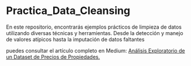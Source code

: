 # Practica_Data_Cleansing
En este repositorio, encontrarás ejemplos prácticos de limpieza de datos utilizando diversas técnicas y herramientas. Desde la detección y manejo de valores atípicos hasta la imputación de datos faltantes

puedes consultar el artículo completo en Medium: [Análisis Exploratorio de un Dataset de Precios de Propiedades.](https://medium.com/@karenaraqueo/an%C3%A1lisis-exploratorio-de-un-dataset-de-precios-de-propiedades-c46639a0ed1c) 
